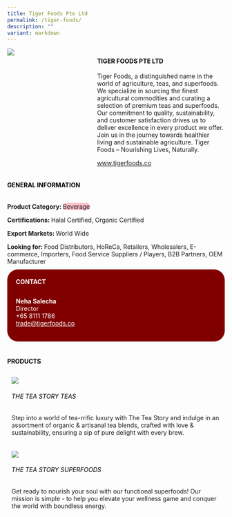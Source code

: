```yaml
---
title: Tiger Foods Pte Ltd
permalink: /tiger-foods/
description: ""
variant: markdown
---
```

<div class="flex-paragraph">
	<div style="display: flex; flex-wrap: wrap;" class="flex-container">
		<div style="flex: 1 1 40%; display: block;" class="card sgds">
			<img src="https://drive.google.com/u/0/uc?id=1jnIQJAsmna4IhQ4OajmiJts_ZFnoMFzi&amp;export=download">
		</div>
		<div style="flex: 1 1 58%; display: block; margin-left: 3px" class="card-sgds">
			<h4 style="text-transform: uppercase; color: black;"><b>Tiger Foods Pte Ltd</b></h4>
			<p>Tiger Foods, a distinguished name in the world of agriculture, teas, and superfoods. We specialize in sourcing the finest agricultural commodities and curating a selection of premium teas and superfoods. Our commitment to quality, sustainability, and customer satisfaction drives us to deliver excellence in every product we offer. Join us in the journey towards healthier living and sustainable agriculture. Tiger Foods – Nourishing Lives, Naturally.</p>
			<p><a target="_blank" href="https://www.tigerfoods.co">www.tigerfoods.co</a></p>
		</div>
	</div>
</div>

<h4 style="text-transform: uppercase; color: black;">
	<b>General Information</b>
</h4>
<div style="display: flex; flex-wrap: wrap;" class="flex-container">
	<div style="flex: 1 1 65%; display: block; align-self: stretch" class="card sgds">
		<div class="flex-paragraph">
			<p>
				<b>Product Category: </b>
				<span style="background-color: pink; border-radius: 10px;">Beverage</span>
			</p>
			<p>
				<b>Certifications: </b>Halal Certified, Organic Certified
			</p>
			<p>
				<b>Export Markets: </b>World Wide
			</p>
			<p style="margin-bottom: 10px;">
				<b>Looking for: </b>Food Distributors, HoReCa, Retailers, Wholesalers, E-commerce, Importers, Food Service Suppliers / Players, B2B Partners, OEM Manufacturer
			</p>
		</div>
	</div>
	<div style="flex: 1 1 35%; padding: 10px; display: block; background-color: maroon; border-radius: 25px; align-self: center;" class="card sgds">
		<h4 style="color: white; margin-top: 10px; margin-left: 10px;">CONTACT</h4>
		<div class="flex-paragraph">
			<p style="padding: 10px; color: white;">
				<b>Neha Salecha</b>
				<br>Director<br>+65 8111 1786<br>
				<a style="color: white;" href="mailto:trade@tigerfoods.co">trade@tigerfoods.co</a>
			</p>
		</div>
	</div>
</div>
<br>
<h4 style="text-transform: uppercase; color: black;">
	<b>Products</b>
</h4>
<div style="display: flex; flex-wrap: wrap;">
	<div style="flex: 1 1 47%; margin: 10px; display: block;" class="card sgds">
		<div style="display: block;" class="flex-image">
			<img src="https://drive.google.com/u/0/uc?id=1t4qUDrJsx3NEfOF7uUiX8rpxv7NsoXKk&amp;export=download">
		</div>
		<div class="flex-paragraph">
			<h6 style="text-transform: uppercase; color: black;">The Tea Story Teas</h6>
			<p>Step into a world of tea-rrific luxury with The Tea Story and indulge in an assortment of organic &amp; artisanal tea blends, crafted with love &amp; sustainability, ensuring a sip of pure delight with every brew.</p>
		</div>
	</div>
	<div style="flex: 1 1 47%; margin: 10px; display: block;" class="card sgds">
		<div style="display: block;" class="flex-image">
			<img src="https://drive.google.com/u/0/uc?id=1bxE1Aqwq8947FpfnT1Dgr9t9fuMn1p0L&amp;export=download">
		</div>
		<div class="flex-paragraph">
			<h6 style="text-transform: uppercase; color: black;">The Tea Story Superfoods</h6>
			<p>Get ready to nourish your soul with our functional superfoods! Our mission is simple - to help you elevate your wellness game and conquer the world with boundless energy.</p>
		</div>
	</div>
</div>